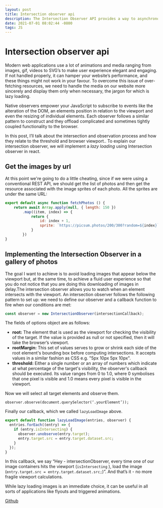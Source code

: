 ```yaml
---
layout: post
title: Intersection observer api
description: The Intersection Observer API provides a way to asynchronously observe changes in the intersection of a target element with an ancestor element or with a top-level document’s viewport..
date: 2021-07-01 08:02:44 -0800
tags: JS
---
```


# Intersection observer api

Modern web applications use a lot of animations and media ranging from images, gif, videos to SVG’s to make user experience elegant and engaging. If not handled properly, it can hamper your website’s performance, and these things might not work in your favour. To overcome this issue of over-fetching resources, we need to handle the media on our website more sincerely and display them only when necessary, the jargon for which is lazy loading.

Native observers empower your JavaScript to subscribe to events like the alteration of the DOM, an elements position in relation to the viewport and even the resizing of individual elements. Each observer follows a similar pattern to construct and they offload complicated and sometimes tightly coupled functionality to the browser.

In this post, I’ll talk about the intersection and observation process and how they relate to the threshold and browser viewport.. To explain our intersection observer, we will implement a *lazy loading* using Intersection observer in react.

## Get the images by url

At this point we're going to do a little cheating, since if we were using a conventional REST API, we should get the list of photos and then get the resource associated with the image sprites of each photo. All the sprites are under the same URL:

``` js
export default async function fetchPhotos () {
    return await Array.apply(null, { length: 150 })
        .map((item, index) => {
            return {
                id: index + 1,
                sprite: `https://picsum.photos/200/300?random=${index}`
            }
        })
}
```

## Implementing the Intersection Observer in a gallery of photos

The goal I want to achieve is to avoid loading images that appear below the viewport but, at the same time, to achieve a fluid user experience so that you do not notice that you are doing this downloading of images in delay.The intersection observer allows you to watch when an element intersects with the viewport.
An intersection observer follows the following pattern to set up: we need to define our observer and a callback function to fire when our conditions are met:

```js
const observer = new IntersectionObserver(intersectionCallback);
```

The fields of options object are as follows:

- **root:** The element that is used as the viewport for checking the visibility of the target. If the value is provided as null or not specified, then it will take the browser’s viewport.
- **rootMargin:** This set of values serves to grow or shrink each side of the root element's bounding box before computing intersections. It accepts values in a similar fashion as CSS e.g. "5px 10px 5px 10px".
- **threshold:** Either a single number or an array of numbers which indicate at what percentage of the target's visibility, the observer's callback should be executed. Its value ranges from 0 to 1.0, where 0 symbolises that one pixel is visible and 1.0 means every pixel is visible in the viewport.

Now we will select all target elements and observe them.

`observer.observe(document.querySelector(‘.yourElement’));`

Finally our callback, which we called `lazyLoadImage` above.

```js
export default function lazyLoadImage(entries, observer) {
  entries.forEach((entry) => {
    if (entry.isIntersecting) {
      observer.unobserve(entry.target);
      entry.target.src = entry.target.dataset.src;
    }
  });
}
```

In this callback, we say “Hey - intersectionObserver, every time one of our image containers hits the viewport (`isIntersecting` ), load the image (`entry.target.src = entry.target.dataset.src;`)”. And that’s it - no more fragile viewport calculations.

While lazy loading images is an immediate choice, it can be useful in all sorts of applications like flyouts and triggered animations.

[Github](https://github.com/jaumeCloquellCapo/react-intersection-observer)